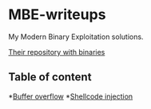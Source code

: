 # MBE-writeups
My Modern Binary Exploitation solutions.

[Their repository with binaries](https://github.com/RPISEC/MBE)

## Table of content

*[Buffer overflow](lab02)
*[Shellcode injection](lab03)
